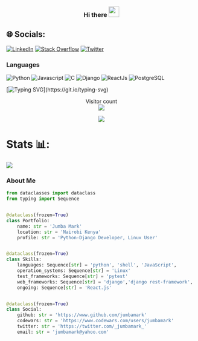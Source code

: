 <h3 align="center">
  Hi there
  <img src="https://media.giphy.com/media/hvRJCLFzcasrR4ia7z/giphy.gif" width="28">
</h3>

## 🌐 Socials:

[![LinkedIn](https://img.shields.io/badge/LinkedIn-%230077B5.svg?logo=linkedin&logoColor=white)](https://www.linkedin.com/in/jumbamark/) [![Stack Overflow](https://img.shields.io/badge/-Stackoverflow-FE7A16?logo=stack-overflow&logoColor=white)](https://stackoverflow.com/users/17032431/jumba-mark) [![Twitter](https://img.shields.io/badge/Twitter-%231DA1F2.svg?logo=Twitter&logoColor=white)](https://twitter.com/_jumbamark_)

### Languages
![Python](https://img.shields.io/badge/python-3670A0?style=plastic&logo=python&logoColor=ffdd54) ![Javascript](https://img.shields.io/badge/JavaScript-323330?style=plastic&logo=javascript&logoColor=F7DF1E) ![C](https://img.shields.io/badge/c-%2300599C.svg?style=plastic&logo=c&logoColor=white) ![Django](https://img.shields.io/badge/Django-092E20?style=plastic&logo=django&logoColor=green) ![ReactJs](https://img.shields.io/badge/React-20232A?style=plastic&logo=react&logoColor=61DAFB) ![PostgreSQL](https://img.shields.io/badge/React-20232A?style=plastic=react&logoColor=61DAFB)

[![Typing SVG](https://readme-typing-svg.herokuapp.com?color=63CF15&lines=Trust+but+verify+with+unit+testing+.)](https://git.io/typing-svg)

<p align="center"> 
  Visitor count<br>
  <img src="https://profile-counter.glitch.me/jumbamark/count.svg" />
</p>

<p align="center">            
<a href="https://github.com/jumbamark/github-readme-stats">
  <img align="center" src="https://github-readme-streak-stats.herokuapp.com/?user=jumbamark&theme=highcontrast" />
</a>
</p>

# Stats 📊:
![](https://github-readme-stats.vercel.app/api?username=jumbamark&theme=jekyll-theme-hacker&hide_border=true&include_all_commits=false&count_private=true)<br/>

### About Me
```python
from dataclasses import dataclass
from typing import Sequence


@dataclass(frozen=True)
class Portfolio:
    name: str = 'Jumba Mark'
    location: str = 'Nairobi Kenya'
    profile: str = 'Python-Django Developer, Linux User'


@dataclass(frozen=True)
class Skills:
    languages: Sequence[str] = 'python', 'shell', 'JavaScript',
    operation_systems: Sequence[str] = 'Linux'
    test_frameworks: Sequence[str] = 'pytest' 
    web_frameworks: Sequence[str] = 'django','django rest-framework', 'react.js'
    ongoing: Sequence[str] = 'React.js'


@dataclass(frozen=True)
class Social:
    github: str = 'https://www.github.com/jumbamark'
    codewars: str = 'https://www.codewars.com/users/jumbamark'
    twitter: str = 'https://twitter.com/_jumbamark_'
    email: str = 'jumbamark@yahoo.com' 
```



